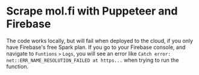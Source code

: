 # Scrape mol.fi with Puppeteer and Firebase

The code works locally, but will fail when deployed to the cloud, if you only have  Firebase's free Spark plan. If you go to your Firebase console, and navigate to `Funtions` `>` `Logs`, you will see an error like `Catch error: net::ERR_NAME_RESOLUTION_FAILED at https...`
when trying to run the function. 